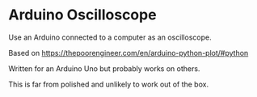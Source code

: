 # Arduino Oscilloscope

Use an Arduino connected to a computer as an oscilloscope.

Based on https://thepoorengineer.com/en/arduino-python-plot/#python

Written for an Arduino Uno but probably works on others.

This is far from polished and unlikely to work out of the box.

